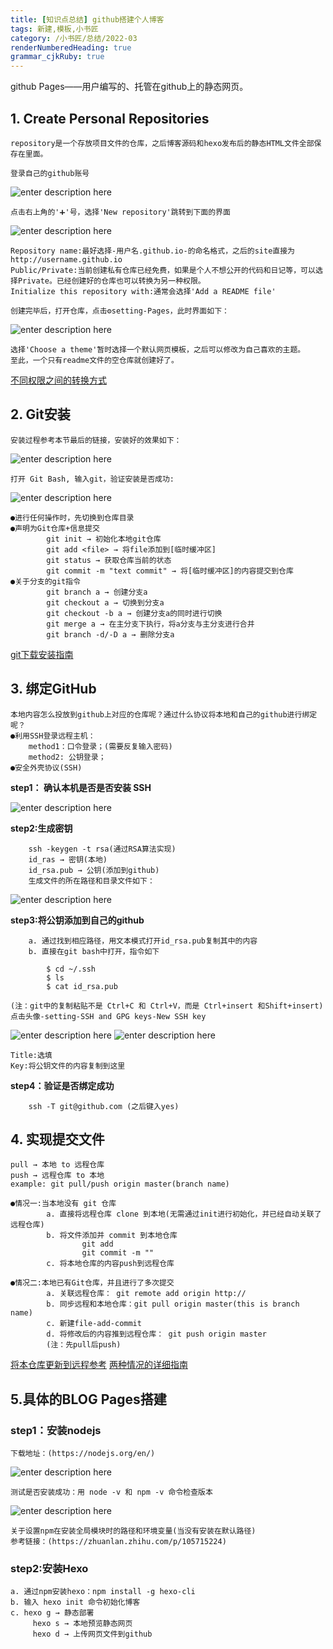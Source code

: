 ```yaml
---
title: [知识点总结] github搭建个人博客 
tags: 新建,模板,小书匠
category: /小书匠/总结/2022-03
renderNumberedHeading: true
grammar_cjkRuby: true
---
```


github Pages——用户编写的、托管在github上的静态网页。
## 1. Create Personal Repositories
	repository是一个存放项目文件的仓库，之后博客源码和hexo发布后的静态HTML文件全部保存在里面。

	登录自己的github账号
![enter description here](https://github.com/echolumj/blogImg.git/小书匠/1646787394576.png)

	点击右上角的'➕'号，选择'New repository'跳转到下面的界面
![enter description here](https://github.com/echolumj/blogImg.git/小书匠/1646789504705.png)

	Repository name:最好选择-用户名.github.io-的命名格式，之后的site直接为http://username.github.io
	Public/Private:当前创建私有仓库已经免费，如果是个人不想公开的代码和日记等，可以选择Private。已经创建好的仓库也可以转换为另一种权限。
	Initialize this repository with:通常会选择'Add a README file'
	
	创建完毕后，打开仓库，点击⚙setting-Pages，此时界面如下：
![enter description here](https://github.com/echolumj/blogImg.git/小书匠/1646790127731.png)	

	选择'Choose a theme'暂时选择一个默认网页模板，之后可以修改为自己喜欢的主题。
	至此，一个只有readme文件的空仓库就创建好了。
[不同权限之间的转换方式](https://www.cnblogs.com/05-hust/articles/13607712.html)

## 2. Git安装
	安装过程参考本节最后的链接，安装好的效果如下：
![enter description here](https://github.com/echolumj/blogImg.git/小书匠/1646791854153.png)
	
	打开 Git Bash, 输入git，验证安装是否成功:
![enter description here](https://github.com/echolumj/blogImg.git/小书匠/1646791988174.png)

	●进行任何操作时，先切换到仓库目录
	●声明为Git仓库+信息提交
			git init → 初始化本地git仓库
			git add <file> → 将file添加到[临时缓冲区]
			git status → 获取仓库当前的状态
			git commit -m "text commit" → 将[临时缓冲区]的内容提交到仓库
	●关于分支的git指令
			git branch a → 创建分支a
			git checkout a → 切换到分支a
			git checkout -b a → 创建分支a的同时进行切换
			git merge a → 在主分支下执行，将a分支与主分支进行合并
			git branch -d/-D a → 删除分支a
[git下载安装指南](https://zhuanlan.zhihu.com/p/103325381)
## 3. 绑定GitHub
	本地内容怎么投放到github上对应的仓库呢？通过什么协议将本地和自己的github进行绑定呢？
	●利用SSH登录远程主机：
		method1：口令登录；(需要反复输入密码)
		method2: 公钥登录；
	●安全外壳协议(SSH)
**step1： 确认本机是否是否安装 SSH**

![enter description here](https://github.com/echolumj/blogImg.git/小书匠/1646793273967.png)
	
**step2:生成密钥**

		ssh -keygen -t rsa(通过RSA算法实现)
		id_ras → 密钥(本地)
		id_rsa.pub → 公钥(添加到github)
		生成文件的所在路径和目录文件如下：
![enter description here](https://github.com/echolumj/blogImg.git/小书匠/1646793647947.png)

**step3:将公钥添加到自己的github**
	
		a. 通过找到相应路径，用文本模式打开id_rsa.pub复制其中的内容
		b. 直接在git bash中打开，指令如下
```
		$ cd ~/.ssh 
		$ ls
		$ cat id_rsa.pub
```
	(注：git中的复制粘贴不是 Ctrl+C 和 Ctrl+V，而是 Ctrl+insert 和Shift+insert)
	点击头像-setting-SSH and GPG keys-New SSH key
![enter description here](https://github.com/echolumj/blogImg.git/小书匠/1646794462009.png)
![enter description here](https://github.com/echolumj/blogImg.git/小书匠/1646794506564.png)

	Title:选填
	Key:将公钥文件的内容复制到这里
	
**step4：验证是否绑定成功**

		ssh -T git@github.com (之后键入yes)
		
## 4. 实现提交文件
	pull → 本地 to 远程仓库
	push → 远程仓库 to 本地
	example: git pull/push origin master(branch name)
	
	●情况一:当本地没有 git 仓库
			a. 直接将远程仓库 clone 到本地(无需通过init进行初始化，并已经自动关联了远程仓库)
			b. 将文件添加并 commit 到本地仓库
					git add
					git commit -m ""
			c. 将本地仓库的内容push到远程仓库
			
	●情况二:本地已有Git仓库，并且进行了多次提交
			a. 关联远程仓库： git remote add origin http://
			b. 同步远程和本地仓库：git pull origin master(this is branch name)
			c. 新建file-add-commit
			d. 将修改后的内容推到远程仓库： git push origin master
			(注：先pull后push)
[将本仓库更新到远程参考](https://zhuanlan.zhihu.com/p/265454741)
[两种情况的详细指南](https://zhuanlan.zhihu.com/p/103391101)			
	
## 5.具体的BLOG Pages搭建

### step1：安装nodejs
	下载地址：(https://nodejs.org/en/)
![enter description here](https://github.com/echolumj/blogImg.git/小书匠/1646802013452.png)
	
	测试是否安装成功：用 node -v 和 npm -v 命令检查版本
![enter description here](https://github.com/echolumj/blogImg.git/小书匠/1646802169727.png)
	
	关于设置npm在安装全局模块时的路径和环境变量(当没有安装在默认路径)
	参考链接：(https://zhuanlan.zhihu.com/p/105715224)
		

### step2:安装Hexo
	a. 通过npm安装hexo：npm install -g hexo-cli
	b. 输入 hexo init 命令初始化博客
	c. hexo g → 静态部署
	     hexo s → 本地预览静态网页
		 hexo d → 上传网页文件到github